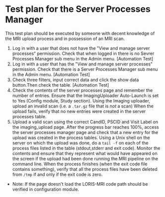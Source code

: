 # Test plan for the Server Processes Manager

This test plan should be executed by someone with decent knowledge of the MRI upload process and in possession of an MRI scan.

1. Log in with a user that does not have the "View and manage server processes" permission. 
   Check that when logged in there is no Sevrer Processes Manager sub menu in the Admin menu.
   [Automation Test]
2. Log in with a user that has the "View and manage server processes" permission. 
   Check that there is a Server Processes Manager sub menu in the Admin menu.
   [Automation Test]
3. Check three filters, input correct data and click the show data button.Then check the table.
   [Automation Test]
4. Check the contents of the server processes page and remember the number of entries.
   Ensure that the ImagingUploader Auto-Launch is set to Yes (Config module, Study section).
   Using the Imaging uploader, upload an invalid scan (i.e. a `.tar.gz` file that is *not* a scan)
   When the upload fails, verify that no new entries were created in the server processes table.
5. Upload a valid scan using the correct CandID, PSCID and Visit Label on the imaging_upload page.
   After the progress bar reaches 100%, access the server processes manager page and check that a new
   entry for the upload was created in the process tables. 
   Using a Unix shell on the server on which the upload was done, do a `tail -f` on each of the process 
   files listed in the table (stdout,stderr and exit code). Monitor the contents and ensure that they represent what 
   would have appeared on the screen if the upload had been done running the MRI pipeline on the command line.
   When the process finishes (when the exit code file contains something), verify that all the process files
   have been deleted from `/tmp` if and only if the exit code is zero.

- Note: If the page doesn't load the LORIS-MRI code path should be verified in configuration module.
